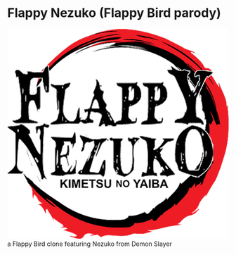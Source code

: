 # Flappy Nezuko (Flappy Bird parody)
![](https://github.com/TimothyBui/FlappyNezuko/blob/main/android/assets/FlappY_NezukO_logo.png)
a Flappy Bird clone featuring Nezuko from Demon Slayer
